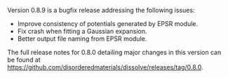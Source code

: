 Version 0.8.9 is a bugfix release addressing the following issues:

- Improve consistency of potentials generated by EPSR module.
- Fix crash when fitting a Gaussian expansion.
- Better output file naming from EPSR module.

The full release notes for 0.8.0 detailing major changes in this version can be found at https://github.com/disorderedmaterials/dissolve/releases/tag/0.8.0.
